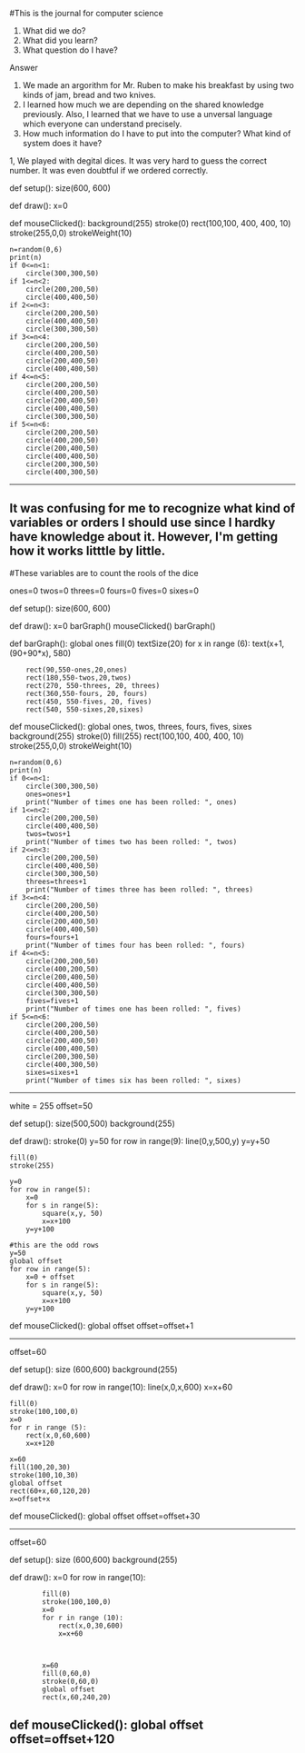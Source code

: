 #This is the journal for computer science

1. What did we do?
2. What did you learn?
1. What question do I have?

Answer
1. We made an argorithm for Mr. Ruben to make his breakfast by using two kinds of jam, bread and two knives.
2. I learned how much we are depending on the shared knowledge previously. Also, I learned that we have to use a unversal language which everyone can understand precisely.
3. How much information do I have to put into the computer? What kind of system does it have?



1, We played with degital dices. It was very hard to guess the correct number. It was even doubtful if we ordered correctly.

def setup():
    size(600, 600)
    
def draw():
    x=0
        
def mouseClicked():
    background(255)
    stroke(0)
    rect(100,100, 400, 400, 10)
    stroke(255,0,0)
    strokeWeight(10)

    
    
    n=random(0,6)
    print(n)
    if 0<=n<1:
        circle(300,300,50)
    if 1<=n<2:
        circle(200,200,50)
        circle(400,400,50)
    if 2<=n<3:
        circle(200,200,50)
        circle(400,400,50)
        circle(300,300,50)
    if 3<=n<4:
        circle(200,200,50)
        circle(400,200,50)
        circle(200,400,50)
        circle(400,400,50)
    if 4<=n<5:
        circle(200,200,50)
        circle(400,200,50)
        circle(200,400,50)
        circle(400,400,50)
        circle(300,300,50)
    if 5<=n<6:
        circle(200,200,50)
        circle(400,200,50)
        circle(200,400,50)
        circle(400,400,50)
        circle(200,300,50)
        circle(400,300,50)
------------------------------------------------------------------------------------------------------------------------------
It was confusing for me to recognize what kind of variables or orders I should use since I hardky have knowledge about it. However, I'm getting how it works litttle by little. 
------------------------------------------------------------------------------------------------------------------------------

#These variables are to count the rools of the dice

ones=0
twos=0
threes=0
fours=0
fives=0
sixes=0

def setup():
    size(600, 600)
    
    
def draw():
    x=0
    barGraph()
    mouseClicked()
    barGraph()
    
def barGraph():
    global ones
    fill(0)
    textSize(20)
    for x in range (6):
        text(x+1, (90+90*x), 580)
        
        rect(90,550-ones,20,ones)
        rect(180,550-twos,20,twos)
        rect(270, 550-threes, 20, threes)
        rect(360,550-fours, 20, fours)
        rect(450, 550-fives, 20, fives)
        rect(540, 550-sixes,20,sixes)
        
def mouseClicked():
    global ones, twos, threes, fours, fives, sixes
    background(255)
    stroke(0)
    fill(255)
    rect(100,100, 400, 400, 10)
    stroke(255,0,0)
    strokeWeight(10)

    
    
    n=random(0,6)
    print(n)
    if 0<=n<1:
        circle(300,300,50)
        ones=ones+1
        print("Number of times one has been rolled: ", ones)
    if 1<=n<2:
        circle(200,200,50)
        circle(400,400,50)
        twos=twos+1
        print("Number of times two has been rolled: ", twos)
    if 2<=n<3:
        circle(200,200,50)
        circle(400,400,50)
        circle(300,300,50)
        threes=threes+1
        print("Number of times three has been rolled: ", threes)
    if 3<=n<4:
        circle(200,200,50)
        circle(400,200,50)
        circle(200,400,50)
        circle(400,400,50)
        fours=fours+1
        print("Number of times four has been rolled: ", fours)
    if 4<=n<5:
        circle(200,200,50)
        circle(400,200,50)
        circle(200,400,50)
        circle(400,400,50)
        circle(300,300,50)
        fives=fives+1
        print("Number of times one has been rolled: ", fives)
    if 5<=n<6:
        circle(200,200,50)
        circle(400,200,50)
        circle(200,400,50)
        circle(400,400,50)
        circle(200,300,50)
        circle(400,300,50)
        sixes=sixes+1
        print("Number of times six has been rolled: ", sixes)

------------------------------------------------------------------------------------------------------------------------------
white = 255
offset=50

def setup():
    size(500,500)
    background(255)
    
def draw():
    stroke(0)
    y=50
    for row in range(9):
         line(0,y,500,y)
         y=y+50
        
    fill(0)
    stroke(255)
    
    y=0
    for row in range(5):
        x=0
        for s in range(5):
            square(x,y, 50)
            x=x+100
        y=y+100
 
    #this are the odd rows
    y=50
    global offset
    for row in range(5):
        x=0 + offset
        for s in range(5):
            square(x,y, 50)
            x=x+100
        y=y+100
        
def mouseClicked():
    global offset
    offset=offset+1
    
------------------------------------------------------------------------------------------------------------------------------
offset=60

def setup():
    size (600,600)
    background(255)
    
    
def draw():
    x=0
    for row in range(10):
        line(x,0,x,600)
        x=x+60

    fill(0)
    stroke(100,100,0)
    x=0
    for r in range (5):
        rect(x,0,60,600)
        x=x+120
   
    x=60
    fill(100,20,30)
    stroke(100,10,30)
    global offset
    rect(60+x,60,120,20)
    x=offset+x
    
    
def mouseClicked():
    global offset
    offset=offset+30
    
------------------------------------------------------------------------------------------------------------------------------
offset=60

def setup():
     size (600,600) 
     background(255)

def draw():
    x=0 
    for row in range(10): 
        
            fill(0)
            stroke(100,100,0)
            x=0
            for r in range (10):
                rect(x,0,30,600)
                x=x+60



            x=60
            fill(0,60,0)
            stroke(0,60,0)
            global offset
            rect(x,60,240,20)
            

           
            
            
def mouseClicked(): 
    global offset 
    offset=offset+120
------------------------------------------------------------------------------------------------------------------------------
